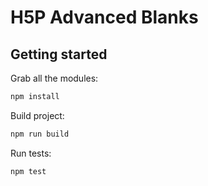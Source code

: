 # H5P Advanced Blanks

## Getting started

Grab all the modules:

```bash
npm install
```

Build project:

```bash
npm run build
```

Run tests:

```bash
npm test
```
